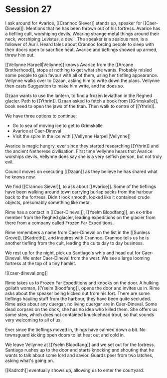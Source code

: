 # Session 27

I ask around for Avarice, [[Crannoc Siever]] stands up, speaker for [[Caer-Dineval]]. Mentions that he has been thrown out of his fortress. Avarice has a tiefling cult, worshiping devils. Wearing strange metal things around their neck, worshiping Levistus, a devil. The speaker is a zealous man, is a follower of Auril. Heard tales about Crannoc forcing people to sleep with their doors open to sacrifice heat. Avarice and tieflings showed up armed, threw him out.

[[Vellynne Harpell|Vellynne]] knows Avarice from the [[Arcane Brotherhood]], stops at nothing to get what she wants. Probably misled some people to gain favour with all of them, using her tiefling appearance. Vellynne walks over to Dzaan, asking him to write down the plans. Vellynne then casts Suggestion to make him write, and he does so.

Dzaan wants to use the lantern, to find a frozen leviathan in the Reghed glacier. Path to [[Ythrin]]. Dzaan asked to fetch a book from [[Grimskalle]], book need to open the jaws of the titan. Then walk to centre of [[Ythrin]].

We have three options to continue:
- Go to sea of moving ice to get to Grimskalle
- Avarice at Caer-Dineval
- Visit the spire in the ice with [[Vellynne Harpell|Vellynne]]

Avarice is magic hungry, ever since they started researching [[Ythrin]] and the ancient Netherese civilisation. First time Vellynne hears that Avarice worships devils. Vellynne does say she is a very selfish person, but not truly evil.

Council moves on executing [[Dzaan]] as they believe he has shared what he knows now.

We find [[Crannoc Siever]], to ask about [[Avarice]]. Some of the tieflings have been walking around town carrying burlap sacks from the harbour back to the fortress. Didn't look smooth, looked like it contained crude objects, presumably something like metal.

Rime has a contact in [[Caer-Dineval]], [[Yselm Bloodfang]], an ex-tribe member from the Reghed glacier, leading expeditions on the glacier from there from a company called Frozen Far Expeditions.

Rime remembers a name from Caer-Dineval on the list in the [[Sunless Grove]], [[Kadroth]], and inquires with Crannoc. Crannoc tells us he is another tiefling from the cult, leading the cults day to day business.

We rest up for the night, pick up Santiago's whip and head out for Caer-Dineval. We enter Caer-Dineval from the west. We see a large looming fortress at the top of a tiny hamlet.

![[caer-dineval.png]]

Rime takes us to Frozen Far Expeditions and knocks on the door. A hulking goliath woman, [[Yselm Bloodfang]], opens the door and invites us in. Rime asks about the speaker being kicked out from his fort. There are some tieflings hauling stuff from the harbour, they have been quite secluded. Rime asks about any duergar, no living duergar are in Caer-Dineval. Some dead corpses on the dock, she has no idea who killed them. She offers us some stew, which does not contained knucklehead trout, so that sounds very welcoming to all of us.

Ever since the tieflings moved in, things have calmed down a bit. No townsguard kicking open doors to let heat out and cold in.

We leave Vellynne at [[Yselm Bloodfang]] and we set out for the fortress. Santiago rushes up to the door and starts knocking and shouting that he wants to talk about some lord and savior. Guards peer from two latches, asking what's going on.

[[Kadroth]] eventually shows up, allowing us to enter the courtyard.